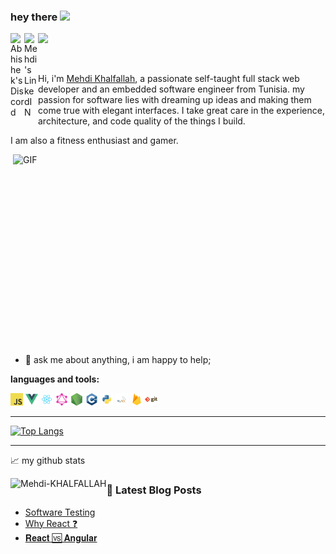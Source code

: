 ### hey there <img src="https://media.giphy.com/media/hvRJCLFzcasrR4ia7z/giphy.gif" width="25px">
<a href="https://discordapp.com/users/761698975296258049/">
  <img align="left" alt="Abhishek's Discord" width="22px" src="https://raw.githubusercontent.com/peterthehan/peterthehan/master/assets/discord.svg" />

</a>
<a href="https://www.linkedin.com/in/mehdi-khalfallah/">
  <img align="left" alt="Mehdi's LinkedIN" width="22px" src="https://raw.githubusercontent.com/peterthehan/peterthehan/master/assets/linkedin.svg" />
</a>

![](https://visitor-badge.glitch.me/badge?page_id=Mehdi-KHALFALLAH.visitor-badge)

<br />

Hi, i'm [Mehdi Khalfallah](), a passionate self-taught full stack web developer and an embedded software engineer from Tunisia. my passion for software lies with dreaming up ideas and making them come true with elegant interfaces. I take great care in the experience, architecture, and code quality of the things I build.

I am also a fitness enthusiast and gamer. 


  <img align="right" alt="GIF" src="https://github.com/abhisheknaiidu/abhisheknaiidu/blob/master/code.gif?raw=true" width="500" height="320" />

  <br />
  
  
- 💬 ask me about anything, i am happy to help;

**languages and tools:**  

<code><img height="20" src="https://raw.githubusercontent.com/github/explore/80688e429a7d4ef2fca1e82350fe8e3517d3494d/topics/javascript/javascript.png"></code>
<code><img height="20" src="https://raw.githubusercontent.com/github/explore/80688e429a7d4ef2fca1e82350fe8e3517d3494d/topics/vue/vue.png"></code>
<code><img height="20" src="https://raw.githubusercontent.com/github/explore/80688e429a7d4ef2fca1e82350fe8e3517d3494d/topics/react/react.png"></code>
<code><img height="20" src="https://raw.githubusercontent.com/github/explore/5c058a388828bb5fde0bcafd4bc867b5bb3f26f3/topics/graphql/graphql.png"></code>
<code><img height="20" src="https://raw.githubusercontent.com/github/explore/80688e429a7d4ef2fca1e82350fe8e3517d3494d/topics/nodejs/nodejs.png"></code>
<code><img height="20" src="https://raw.githubusercontent.com/github/explore/80688e429a7d4ef2fca1e82350fe8e3517d3494d/topics/cpp/cpp.png"></code>
<code><img height="20" src="https://raw.githubusercontent.com/github/explore/80688e429a7d4ef2fca1e82350fe8e3517d3494d/topics/python/python.png"></code>
<code><img height="20" src="https://raw.githubusercontent.com/github/explore/80688e429a7d4ef2fca1e82350fe8e3517d3494d/topics/mysql/mysql.png"></code>
<code><img height="20" src="https://raw.githubusercontent.com/github/explore/80688e429a7d4ef2fca1e82350fe8e3517d3494d/topics/firebase/firebase.png"></code>
<code><img height="20" src="https://raw.githubusercontent.com/github/explore/80688e429a7d4ef2fca1e82350fe8e3517d3494d/topics/git/git.png"></code>

---


[![Top Langs](https://github-readme-stats.vercel.app/api/top-langs/?username=Mehdi-KHALFALLAH&theme=gotham&exclude_repo=My-Arduino-UNO-Design,Low_Noise_Fast_Transient_Response_Low_Dropout_Regulator_AltiumLibrary,Tactile_Switch_AlitumLibrary,Resistors_0805_AltiumLibrary,Capacitor-ALU_C_SIZE_AltiumLibrary,Capacitor_0805_standard_AltiumLibrary,MALE_HEADER_1-4-2.54mm_AltiumLibrary,FEMALE_HEADERS_2.54mm_AltiumLibrary,Micro_USB_TYPE-B_SMT_AltiumLibrary,Crystal_16MHz_AltiumLibrary,ATMEGA328P-PU_AltiumLibrary,Capacitor_0805_145_height_AltiumLibrary,28_DIP_7.62mm_SOCKET_AltiumLibrary,SMT_0603_LED_LED_LGL29K,Single-2_Input_Positive_AND_Gate_With_Open_Drain_Output,Schottky_Diode_AltiumLibrary,ATMEGA16U2-AU_AltiumLibrary,Coursera_Capstone)](https://github.com/anuraghazra/github-readme-stats)

---

📈 my github stats
<br />

  <img align="left" src="https://github-readme-stats.vercel.app/api?username=Mehdi-KHALFALLAH&show_icons=true&theme=gotham&hide=prs,issues,contribs&count_private=true" alt="Mehdi-KHALFALLAH" />



### 📕 Latest Blog Posts

<!-- BLOG-POST-LIST:START -->
- [Software Testing](https://dev.to/mehdikhalfallah/software-testing-5ca3)
- [Why React  ❓](https://dev.to/mehdikhalfallah/why-react-4oo3)
- [𝐑𝐞𝐚𝐜𝐭 🆚 𝐀𝐧𝐠𝐮𝐥𝐚𝐫](https://dev.to/mehdikhalfallah/-1ebj)
<!-- BLOG-POST-LIST:END -->